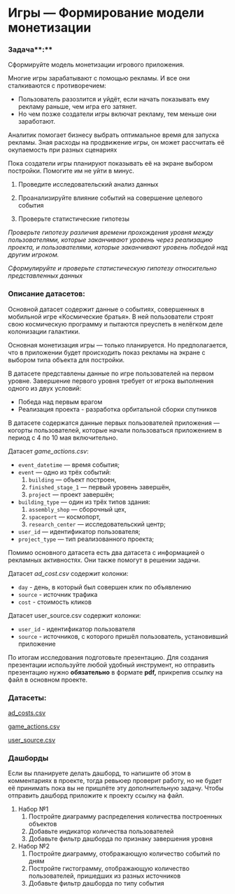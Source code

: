 # Игры — Формирование модели монетизации

### Задача**:**

Сформируйте модель монетизации игрового приложения.

Многие игры зарабатывают с помощью рекламы. И все они сталкиваются с противоречием:

- Пользователь разозлится и уйдёт, если начать показывать ему рекламу раньше, чем игра его затянет.
- Но  чем позже создатели игры включат рекламу, тем меньше они заработают.

Аналитик помогает бизнесу выбрать оптимальное время для запуска рекламы. Зная расходы на продвижение игры, он может рассчитать её окупаемость при разных сценариях 

Пока создатели игры планируют показывать её на экране выбором постройки. Помогите им не уйти в минус.

1. Проведите исследовательский анализ данных

2. Проанализируйте влияние событий на совершение целевого события

3. Проверьте статистические гипотезы

*Проверьте гипотезу различия времени прохождения уровня между пользователями, которые заканчивают уровень через реализацию проекта, и пользователями, которые заканчивают уровень победой над другим игроком.*

*Сформулируйте и проверьте статистическую гипотезу относительно представленных данных*

### **Описание датасетов:**

Основной датасет содержит данные о событиях, совершенных в мобильной игре «Космические братья». В ней пользователи строят свою космическую программу и пытаются преуспеть в нелёгком деле колонизации галактики.

Основная монетизация игры — только планируется. Но предполагается, что в приложении будет происходить показ рекламы на экране с выбором типа объекта для постройки.

В датасете представлены данные по игре пользователей на первом уровне. Завершение первого уровня требует от игрока выполнения одного из двух условий:

- Победа над первым врагом
- Реализация проекта - разработка орбитальной сборки спутников

В датасете содержатся данные первых пользователей приложения — когорты пользователей, которые начали пользоваться приложением в период с 4 по 10 мая включительно.

Датасет *game_actions.csv*:

- `event_datetime` — время события;
- `event` — одно из трёх событий:
    1. `building` — объект построен,
    2. `finished_stage_1` — первый уровень завершён,
    3. `project` — проект завершён;
- `building_type` — один из трёх типов здания:
    1. `assembly_shop` — сборочный цех,
    2. `spaceport` — космопорт,
    3. `research_center` — исследовательский центр;
- `user_id` — идентификатор пользователя;
- `project_type` — тип реализованного проекта;

Помимо основного датасета есть два датасета с информацией о рекламных активностях. Они также помогут в решении задачи.

Датасет *ad_cost.csv* содержит колонки:

- `day` - день, в который был совершен клик по объявлению
- `source` - источник трафика
- `cost` - стоимость кликов

Датасет user_source.csv содержит колонки:

- `user_id` - идентификатор пользователя
- `source` - источников, с которого пришёл пользователь, установивший приложение

По итогам исследования подготовьте презентацию. Для создания презентации используйте любой удобный инструмент, но отправить презентацию нужно **обязательно** в формате **pdf,** прикрепив ссылку на файл в основном проекте.

### Датасеты:

[ad_costs.csv](%D0%98%D0%B3%D1%80%D1%8B%20%E2%80%94%20%D0%A4%D0%BE%D1%80%D0%BC%D0%B8%D1%80%D0%BE%D0%B2%D0%B0%D0%BD%D0%B8%D0%B5%20%D0%BC%D0%BE%D0%B4%D0%B5%D0%BB%D0%B8%20%D0%BC%D0%BE%D0%BD%D0%B5%D1%82%D0%B8%D0%B7%D0%B0%D1%86%D0%B8%D0%B8%202a9398624e4d403c99335449af0eda85/ad_costs.csv)

[game_actions.csv](%D0%98%D0%B3%D1%80%D1%8B%20%E2%80%94%20%D0%A4%D0%BE%D1%80%D0%BC%D0%B8%D1%80%D0%BE%D0%B2%D0%B0%D0%BD%D0%B8%D0%B5%20%D0%BC%D0%BE%D0%B4%D0%B5%D0%BB%D0%B8%20%D0%BC%D0%BE%D0%BD%D0%B5%D1%82%D0%B8%D0%B7%D0%B0%D1%86%D0%B8%D0%B8%202a9398624e4d403c99335449af0eda85/game_actions.csv)

[user_source.csv](%D0%98%D0%B3%D1%80%D1%8B%20%E2%80%94%20%D0%A4%D0%BE%D1%80%D0%BC%D0%B8%D1%80%D0%BE%D0%B2%D0%B0%D0%BD%D0%B8%D0%B5%20%D0%BC%D0%BE%D0%B4%D0%B5%D0%BB%D0%B8%20%D0%BC%D0%BE%D0%BD%D0%B5%D1%82%D0%B8%D0%B7%D0%B0%D1%86%D0%B8%D0%B8%202a9398624e4d403c99335449af0eda85/user_source.csv)

### Дашборды

Если вы планируете делать дашборд, то напишите об этом в комментариях в проекте, тогда ревьюер проверит работу, но не будет её принимать пока вы не пришлёте эту дополнительную задачу. Чтобы отправить дашборд приложите к проекту ссылку на файл.

1. Набор №1
    1. Постройте диаграмму распределения количества построенных объектов
    2. Добавьте индикатор количества пользователей
    3. Добавьте фильтр дашборда по признаку завершения уровня
2. Набор №2
    1. Постройте диаграмму, отображающую количество событий по дням
    2. Постройте гистограмму, отображающую количество пользователей, пришедших из разных источников
    3. Добавьте фильтр дашборда по типу события